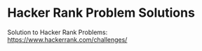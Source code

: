 # Hacker Rank Problem Solutions

Solution to Hacker Rank Problems: https://www.hackerrank.com/challenges/

